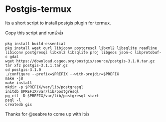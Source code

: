 # Postgis-termux
Its a short script to install postgis plugin for termux.

Copy this script and run👍👍



```
pkg install build-essential
pkg install wget curl libiconv postgresql libxml2 libsqlite readline libiconv postgresql libxml2 libsqlite proj libgeos json-c libprotobuf-c gdal
wget https://download.osgeo.org/postgis/source/postgis-3.1.0.tar.gz
tar xfz postgis-3.1.1.tar.gz
cd postgis-3.1.0
./configure --prefix=$PREFIX --with-projdir=$PREFIX
make -j8
make install
mkdir -p $PREFIX/var/lib/postgresql
initdb $PREFIX/var/lib/postgresql
pg_ctl -D $PREFIX/var/lib/postgresql start
psql -l
createdb gis
```

Thanks for @seabre to come up with it👍
